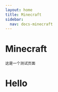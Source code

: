 ```yaml
---
layout: home
title: Minecraft
sidebar:
  nav: docs-minecraft
---
```

# Minecraft
```
这是一个测试页面
```
# Hello
